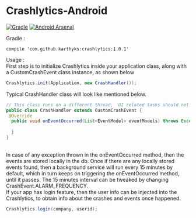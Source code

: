 
# Crashlytics-Android
[![Gradle](https://img.shields.io/badge/gradle-1.0.1-green.svg)](https://bintray.com/karthik-logs/karthyks/Crashlytics)
[![Android Arsenal]( https://img.shields.io/badge/Android%20Arsenal-Crashlytics-green.svg?style=flat )]( https://android-arsenal.com/details/1/6509 )


Gradle : <br/>
```
compile 'com.github.karthyks:crashlytics:1.0.1'
```

Usage :<br/>
First step is to initialize Crashlytics inside your application class, along with a CustomCrashEvent class instance, as shown below

```java
Crashlytics.init(Application, new CrashHandler());
```
Typical CrashHandler class will look like mentioned below.

```java
// This class runs on a different thread,  UI related tasks should not be executed inside this class.
public class CrashHandler extends CustomCrashEvent {
 @Override
  public void onEventOccurred(List<EventModel> eventModels) throws Exception {
    
  }
}

```

<br/>
In case of any exception thrown in the onEventOccurred method, then the events are stored locally
 in the db. Once if there are any locally stored events found, then a background service will run
 every 15 minutes by default, which in turn keeps on triggering the onEventOccurred method, until it
 passes. The 15 minutes interval can be tweaked by changing CrashEvent.ALARM_FREQUENCY.
 <br/>
If your app has login feature, then the user info can be injected into the Crashlytics, to obtain info about the crashes and events once happened.

```java
Crashlytics.login(company, userid);
```






